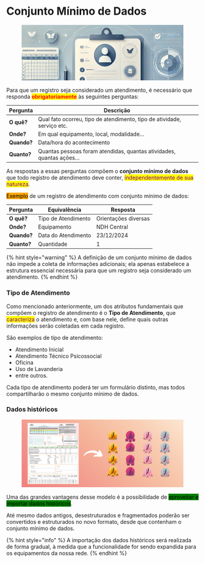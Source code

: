 # Conjunto Mínimo de Dados

<figure><img src="../../.gitbook/assets/image (1) (1) (1) (1) (1) (1) (1).png" alt=""><figcaption></figcaption></figure>

Para que um registro seja considerado um atendimento, é necessário que responda <mark style="color:red;">**obrigatoriamente**</mark> às seguintes perguntas:

| Pergunta    | Descrição                                                               |
| ----------- | ----------------------------------------------------------------------- |
| **O quê?**  | Qual fato ocorreu, tipo de atendimento, tipo de atividade, serviço etc. |
| **Onde?**   | Em qual equipamento, local, modalidade…                                 |
| **Quando?** | Data/hora do acontecimento                                              |
| **Quanto?** | Quantas pessoas foram atendidas, quantas atividades, quantas ações…     |

As respostas a essas perguntas compõem o **conjunto mínimo de dados** que todo registro de atendimento deve conter, <mark style="color:purple;">independentemente de sua natureza</mark>.

<mark style="background-color:orange;">Exemplo</mark> de um registro de atendimento com conjunto mínimo de dados:

| Pergunta    | Equivalência        | Resposta             |
| ----------- | ------------------- | -------------------- |
| **O quê?**  | Tipo de Atendimento | Orientações diversas |
| **Onde?**   | Equipamento         | NDH Central          |
| **Quando?** | Data do Atendimento | 23/12/2024           |
| **Quanto?** | Quantidade          | 1                    |

{% hint style="warning" %}
A definição de um conjunto mínimo de dados não impede a coleta de informações adicionais; ela apenas estabelece a estrutura essencial necessária para que um registro seja considerado um atendimento.
{% endhint %}

### Tipo de Atendimento

Como mencionado anteriormente, um dos atributos fundamentais que compõem o registro de atendimento é o **Tipo de Atendimento**, que <mark style="color:purple;">caracteriza</mark> o atendimento e, com base nele, define quais outras informações serão coletadas em cada registro.

São exemplos de tipo de atendimento:

* Atendimento Inicial
* Atendimento Técnico Psicossocial
* Oficina
* Uso de Lavanderia
* entre outros.

Cada tipo de atendimento poderá ter um formulário distinto, mas todos compartilharão o mesmo conjunto mínimo de dados.

### Dados históricos

<figure><img src="../../.gitbook/assets/image (7) (1).png" alt=""><figcaption></figcaption></figure>

Uma das grandes vantagens desse modelo é a possibilidade de <mark style="background-color:green;">aproveitar e importar dados históricos</mark>.

Até mesmo dados antigos, desestruturados e fragmentados poderão ser convertidos e estruturados no novo formato, desde que contenham o conjunto mínimo de dados.

{% hint style="info" %}
A importação dos dados históricos será realizada de forma gradual, à medida que a funcionalidade for sendo expandida para os equipamentos da nossa rede.
{% endhint %}
